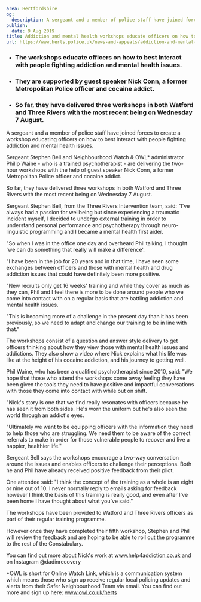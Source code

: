 ```yaml
area: Hertfordshire
og:
  description: A sergeant and a member of police staff have joined forces to create a workshop educating officers on how to best interact with people fighting addiction and mental health issues.
publish:
  date: 9 Aug 2019
title: Addiction and mental health workshops educate officers on how to support vulnerable people
url: https://www.herts.police.uk/news-and-appeals/addiction-and-mental-health-workshops-educate-officers-on-how-to-support-vulnerable-people-0619
```

* ### The workshops educate officers on how to best interact with people fighting addiction and mental health issues.

 * ### They are supported by guest speaker Nick Conn, a former Metropolitan Police officer and cocaine addict.

 * ### So far, they have delivered three workshops in both Watford and Three Rivers with the most recent being on Wednesday 7 August.

A sergeant and a member of police staff have joined forces to create a workshop educating officers on how to best interact with people fighting addiction and mental health issues.

Sergeant Stephen Bell and Neighbourhood Watch & OWL* administrator Philip Waine - who is a trained psychotherapist - are delivering the two-hour workshops with the help of guest speaker Nick Conn, a former Metropolitan Police officer and cocaine addict.

So far, they have delivered three workshops in both Watford and Three Rivers with the most recent being on Wednesday 7 August.

Sergeant Stephen Bell, from the Three Rivers Intervention team, said: "I've always had a passion for wellbeing but since experiencing a traumatic incident myself, I decided to undergo external training in order to understand personal performance and psychotherapy through neuro-linguistic programming and I became a mental health first aider.

"So when I was in the office one day and overheard Phil talking, I thought 'we can do something that really will make a difference'.

"I have been in the job for 20 years and in that time, I have seen some exchanges between officers and those with mental health and drug addiction issues that could have definitely been more positive.

"New recruits only get 16 weeks' training and while they cover as much as they can, Phil and I feel there is more to be done around people who we come into contact with on a regular basis that are battling addiction and mental health issues.

"This is becoming more of a challenge in the present day than it has been previously, so we need to adapt and change our training to be in line with that."

The workshops consist of a question and answer style delivery to get officers thinking about how they view those with mental health issues and addictions. They also show a video where Nick explains what his life was like at the height of his cocaine addiction, and his journey to getting well.

Phil Waine, who has been a qualified psychotherapist since 2010, said: "We hope that those who attend the workshops come away feeling they have been given the tools they need to have positive and impactful conversations with those they come into contact with while out on shift.

"Nick's story is one that we find really resonates with officers because he has seen it from both sides. He's worn the uniform but he's also seen the world through an addict's eyes.

"Ultimately we want to be equipping officers with the information they need to help those who are struggling. We need them to be aware of the correct referrals to make in order for those vulnerable people to recover and live a happier, healthier life."

Sergeant Bell says the workshops encourage a two-way conversation around the issues and enables officers to challenge their perceptions. Both he and Phil have already received positive feedback from their pilot.

One attendee said: "I think the concept of the training as a whole is an eight or nine out of 10. I never normally reply to emails asking for feedback however I think the basis of this training is really good, and even after I've been home I have thought about what you've said."

The workshops have been provided to Watford and Three Rivers officers as part of their regular training programme.

However once they have completed their fifth workshop, Stephen and Phil will review the feedback and are hoping to be able to roll out the programme to the rest of the Constabulary.

You can find out more about Nick's work at www.help4addiction.co.uk and on Instagram @dadinrecovery

*OWL is short for Online Watch Link, which is a communication system which means those who sign up receive regular local policing updates and alerts from their Safer Neighbourhood Team via email. You can find out more and sign up here: www.owl.co.uk/herts
